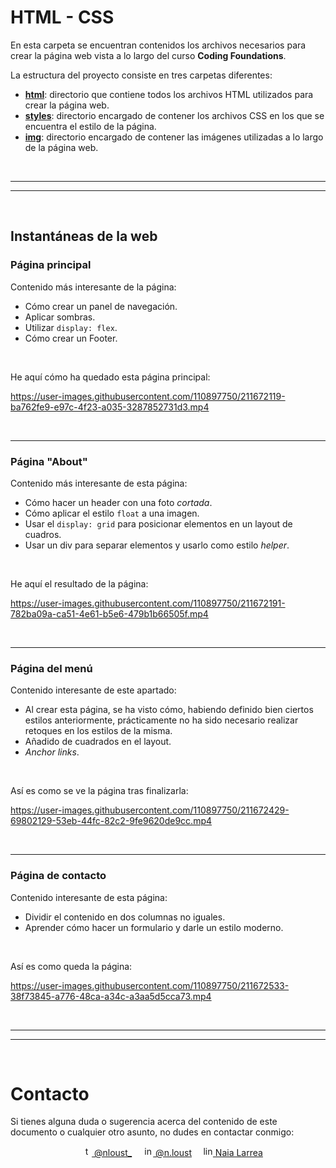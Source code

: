 # HTML - CSS

En esta carpeta se encuentran contenidos los archivos necesarios para crear la página web vista a lo largo del curso **Coding Foundations**.

La estructura del proyecto consiste en tres carpetas diferentes:

* **[html](./html/)**: directorio que contiene todos los archivos HTML utilizados para crear la página web.
* **[styles](./styles/)**: directorio encargado de contener los archivos CSS en los que se encuentra el estilo de la página.
* **[img](./img/)**: directorio encargado de contener las imágenes utilizadas a lo largo de la página web.


<br><hr>
<hr><br>


## Instantáneas de la web

### Página principal

Contenido más interesante de la página:

* Cómo crear un panel de navegación.
* Aplicar sombras.
* Utilizar `display: flex`.
* Cómo crear un Footer.

<br>

He aquí cómo ha quedado esta página principal:

https://user-images.githubusercontent.com/110897750/211672119-ba762fe9-e97c-4f23-a035-3287852731d3.mp4


<br><hr>


### Página "About"

Contenido más interesante de esta página:

* Cómo hacer un header con una foto *cortada*.
* Cómo aplicar el estilo `float` a una imagen.
* Usar el `display: grid` para posicionar elementos en un layout de cuadros.
* Usar un div para separar elementos y usarlo como estilo *helper*.

<br>

He aquí el resultado de la página:

https://user-images.githubusercontent.com/110897750/211672191-782ba09a-ca51-4e61-b5e6-479b1b66505f.mp4


<br><hr>


### Página del menú

Contenido interesante de este apartado:

* Al crear esta página, se ha visto cómo, habiendo definido bien ciertos estilos anteriormente, prácticamente no ha sido necesario realizar retoques en los estilos de la misma.
* Añadido de cuadrados en el layout.
* *Anchor links*.

<br>

Así es como se ve la página tras finalizarla:

https://user-images.githubusercontent.com/110897750/211672429-69802129-53eb-44fc-82c2-9fe9620de9cc.mp4


<br><hr>


### Página de contacto

Contenido interesante de esta página:

* Dividir el contenido en dos columnas no iguales.
* Aprender cómo hacer un formulario y darle un estilo moderno.

<br>

Así es como queda la página:

https://user-images.githubusercontent.com/110897750/211672533-38f73845-a776-48ca-a34c-a3aa5d5cca73.mp4


<br><hr>
<hr><br>


# Contacto

Si tienes alguna duda o sugerencia acerca del contenido de este documento o cualquier otro asunto, no dudes en contactar conmigo:

<div align="center">
&emsp;<a href="https://twitter.com/nloust_"><img width="16" alt="twitter_logo" src="https://user-images.githubusercontent.com/110897750/195668304-54d1fbb3-bea1-4f9d-9ee7-7e494bd79013.png"> @nloust_</a> <!-- twitter: -->
&emsp;<a href="https://www.instagram.com/n.loust/"><img width="16" alt="instagram_logo" src="https://seeklogo.com/images/I/instagram-new-2016-logo-4773FE3F99-seeklogo.com.png"> @n.loust</a> <!-- instagram: -->
&emsp;<a href="https://www.linkedin.com/in/naia-larrea/"><img width="16" alt="linkedin_logo" src="https://user-images.githubusercontent.com/110897750/195669519-30e44b5d-4bef-47d3-9e37-81cff0ee5e55.png"> Naia Larrea</a> <!-- linkedin: -->
</div>